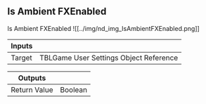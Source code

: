 ## Is Ambient FXEnabled
Is Ambient FXEnabled
![[../img/nd_img_IsAmbientFXEnabled.png]]

|Inputs||
|--|--|
| Target | TBLGame User Settings Object Reference |

|Outputs||
|--|--|
| Return Value | Boolean |

